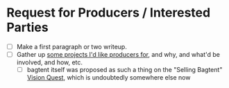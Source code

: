 # Request for Producers / Interested Parties

- [ ] Make a first paragraph or two writeup.
- [ ] Gather up [some projects I'd like producers for](d02fb1fb-3fff-4ca0-a26c-bf82e6f20e46.md), and why, and what'd be involved, and how, etc.
  - [ ] bagtent itself was proposed as such a thing on the "Selling Bagtent" [Vision Quest][BVQ], which is undoubtedly somewhere else now

[BVQ]: a8c1b237-886b-4169-88ff-9e52bc1dbcf2.md
